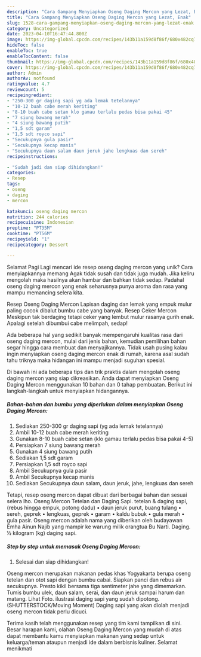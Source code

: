 ```yaml
---
description: "Cara Gampang Menyiapkan Oseng Daging Mercon yang Lezat, Enak"
title: "Cara Gampang Menyiapkan Oseng Daging Mercon yang Lezat, Enak"
slug: 1528-cara-gampang-menyiapkan-oseng-daging-mercon-yang-lezat-enak
category: Uncategorized
date: 2023-04-10T16:47:44.800Z
image: https://img-global.cpcdn.com/recipes/143b11a159d8f86f/680x482cq70/oseng-daging-mercon-foto-resep-utama.jpg
hideToc: false
enableToc: true
enableTocContent: false
thumbnail: https://img-global.cpcdn.com/recipes/143b11a159d8f86f/680x482cq70/oseng-daging-mercon-foto-resep-utama.jpg
cover: https://img-global.cpcdn.com/recipes/143b11a159d8f86f/680x482cq70/oseng-daging-mercon-foto-resep-utama.jpg
author: Admin
authorAv: notfound
ratingvalue: 4.7
reviewcount: 5
recipeingredient:
- "250-300 gr daging sapi yg ada lemak tetelannya"
- "10-12 buah cabe merah keriting"
- "8-10 buah cabe setan klo gamau terlalu pedas bisa pakai 45"
- "7 siung bawang merah"
- "4 siung bawang putih"
- "1,5 sdt garam"
- "1,5 sdt royco sapi"
- "Secukupnya gula pasir"
- "Secukupnya kecap manis"
- "Secukupnya daun salam daun jeruk jahe lengkuas dan sereh"
recipeinstructions:

- "Sudah jadi dan siap dihidangkan!"
categories:
- Resep
tags:
- oseng
- daging
- mercon

katakunci: oseng daging mercon 
nutrition: 244 calories
recipecuisine: Indonesian
preptime: "PT35M"
cooktime: "PT56M"
recipeyield: "1"
recipecategory: Dessert

---
```



Selamat Pagi Lagi mencari ide resep oseng daging mercon yang unik? Cara menyiapkannya memang Agak tidak susah dan tidak juga mudah. Jika keliru mengolah maka hasilnya akan hambar dan bahkan tidak sedap. Padahal oseng daging mercon yang enak seharusnya punya aroma dan rasa yang mampu memancing selera kita.


Resep Oseng Daging Mercon Lapisan daging dan lemak yang empuk mulur paling cocok dibalut bumbu cabe yang banyak. Resep Ceker Mercon Meskipun tak berdaging tetapi ceker yang lembut mulur rasanya gurih enak. Apalagi setelah dibumbui cabe melimpah, sedap!

Ada beberapa hal yang sedikit banyak mempengaruhi kualitas rasa dari oseng daging mercon, mulai dari jenis bahan, kemudian pemilihan bahan segar hingga cara membuat dan menyajikannya. Tidak usah pusing kalau ingin menyiapkan oseng daging mercon enak di rumah, karena asal sudah tahu triknya maka hidangan ini mampu menjadi suguhan spesial.


Di bawah ini ada beberapa tips dan trik praktis dalam mengolah oseng daging mercon yang siap dikreasikan. Anda dapat menyiapkan Oseng Daging Mercon menggunakan 10 bahan dan 0 tahap pembuatan. Berikut ini langkah-langkah untuk menyiapkan hidangannya.

<!--inarticleads1-->

##### Bahan-bahan dan bumbu yang diperlukan dalam menyiapkan Oseng Daging Mercon:

1. Sediakan 250-300 gr daging sapi (yg ada lemak tetelannya)
1. Ambil 10-12 buah cabe merah keriting
1. Gunakan 8-10 buah cabe setan (klo gamau terlalu pedas bisa pakai 4-5)
1. Persiapkan 7 siung bawang merah
1. Gunakan 4 siung bawang putih
1. Sediakan 1,5 sdt garam
1. Persiapkan 1,5 sdt royco sapi
1. Ambil Secukupnya gula pasir
1. Ambil Secukupnya kecap manis
1. Sediakan Secukupnya daun salam, daun jeruk, jahe, lengkuas dan sereh


Tetapi, resep oseng mercon dapat dibuat dari berbagai bahan dan sesuai selera lho. Oseng Mercon Tetelan dan Daging Sapi. tetelan &amp; daging sapi, (rebus hingga empuk, potong dadu) • daun jeruk purut, buang tulang • sereh, geprek • lengkuas, geprek • garam • kaldu bubuk • gula merah • gula pasir. Oseng mercon adalah nama yang diberikan oleh budayawan Emha Ainun Najib yang mampir ke warung milik orangtua Bu Narti. Daging. ½ kilogram (kg) daging sapi. 

<!--inarticleads2-->

##### Step by step untuk memasak Oseng Daging Mercon:


1. Selesai dan siap dihidangkan!

Oseng mercon merupakan makanan pedas khas Yogyakarta berupa oseng tetelan dan otot sapi dengan bumbu cabai. Siapkan panci dan rebus air secukupnya. Presto kikil bersama tiga sentimeter jahe yang dimemarkan. Tumis bumbu ulek, daun salam, serai, dan daun jeruk sampai harum dan matang. Lihat Foto. ilustrasi daging sapi yang sudah dipotong. (SHUTTERSTOCK/Moving Moment) Daging sapi yang akan diolah menjadi oseng mercon tidak perlu dicuci. 

Terima kasih telah menggunakan resep yang tim kami tampilkan di sini. Besar harapan kami, olahan Oseng Daging Mercon yang mudah di atas dapat membantu kamu menyiapkan makanan yang sedap untuk keluarga/teman ataupun menjadi ide dalam berbisnis kuliner. Selamat menikmati
